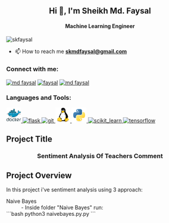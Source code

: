 <h2 align="center">Hi 👋, I'm Sheikh Md. Faysal</h2>
<h4 align="center">Machine Learning Engineer</h4>

<p align="left"> <img src="https://komarev.com/ghpvc/?username=skfaysal&label=Profile%20views&color=0e75b6&style=flat" alt="skfaysal" /> </p>

- 📫 How to reach me **skmdfaysal@gmail.com**

<h3 align="left">Connect with me:</h3>
<p align="left">
<a href="https://linkedin.com/in/md faysal" target="blank"><img align="center" src="https://raw.githubusercontent.com/rahuldkjain/github-profile-readme-generator/master/src/images/icons/Social/linked-in-alt.svg" alt="md faysal" height="20" width="30" /></a>
<a href="https://kaggle.com/faysal" target="blank"><img align="center" src="https://raw.githubusercontent.com/rahuldkjain/github-profile-readme-generator/master/src/images/icons/Social/kaggle.svg" alt="faysal" height="20" width="30" /></a>
<a href="https://www.hackerrank.com/md faysal" target="blank"><img align="center" src="https://raw.githubusercontent.com/rahuldkjain/github-profile-readme-generator/master/src/images/icons/Social/hackerrank.svg" alt="md faysal" height="20" width="30" /></a>
</p>

<h3 align="left">Languages and Tools:</h3>
<p align="left"> <a href="https://www.docker.com/" target="_blank"> <img src="https://raw.githubusercontent.com/devicons/devicon/master/icons/docker/docker-original-wordmark.svg" alt="docker" width="40" height="40"/> </a> <a href="https://flask.palletsprojects.com/" target="_blank"> <img src="https://www.vectorlogo.zone/logos/pocoo_flask/pocoo_flask-icon.svg" alt="flask" width="40" height="40"/> </a> <a href="https://git-scm.com/" target="_blank"> <img src="https://www.vectorlogo.zone/logos/git-scm/git-scm-icon.svg" alt="git" width="40" height="40"/> </a> <a href="https://www.linux.org/" target="_blank"> <img src="https://raw.githubusercontent.com/devicons/devicon/master/icons/linux/linux-original.svg" alt="linux" width="40" height="40"/> </a> <a href="https://www.python.org" target="_blank"> <img src="https://raw.githubusercontent.com/devicons/devicon/master/icons/python/python-original.svg" alt="python" width="40" height="40"/> </a> <a href="https://scikit-learn.org/" target="_blank"> <img src="https://upload.wikimedia.org/wikipedia/commons/0/05/Scikit_learn_logo_small.svg" alt="scikit_learn" width="40" height="40"/> </a> <a href="https://www.tensorflow.org" target="_blank"> <img src="https://www.vectorlogo.zone/logos/tensorflow/tensorflow-icon.svg" alt="tensorflow" width="40" height="40"/> </a> </p>

## Project Title

<h3 align="center">Sentiment Analysis Of Teachers Comment</h3>

## Project Overview
<p align="left"> In this project i've sentiment analysis using 3 approach:
 <dl>
   <dt> Naive Bayes</dt>
   <dd>- Inside folder "Naive Bayes" run:</dd>
     ```bash
     python3 naivebayes.py.py
     ```
 </dl>
     
</p>
